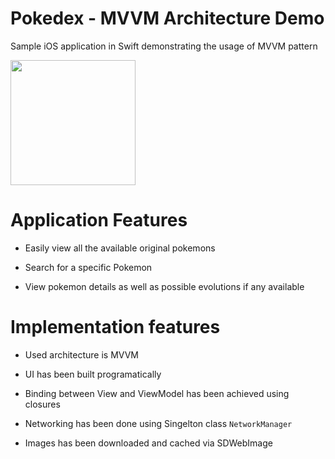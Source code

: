 # Pokedex - MVVM Architecture Demo 
Sample iOS application in Swift demonstrating the usage of MVVM pattern

<img src="https://github.com/Mrwhononumber/Images/blob/a37a870726b4159f6e5e9d474008c5c220300006/Images/PokedexDarkModeSE.gif" width="200">





# Application Features

* Easily view all the available original pokemons

* Search for a specific Pokemon

* View pokemon details as well as possible evolutions if any available

# Implementation features


* Used architecture is MVVM

* UI has been built programatically

* Binding between View and ViewModel has been achieved using closures

* Networking has been done using Singelton class `NetworkManager`

* Images has been downloaded and cached via SDWebImage
